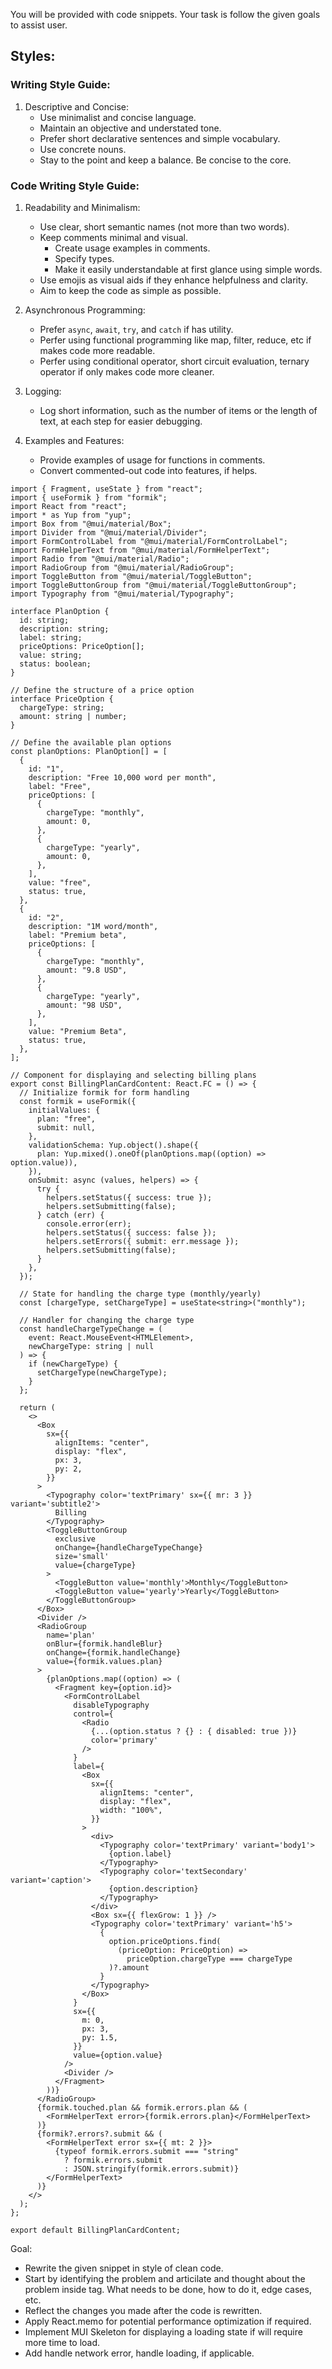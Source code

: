 You will be provided with code snippets. Your task is follow the given goals to assist user.

## Styles:

### Writing Style Guide:
1. Descriptive and Concise:
   - Use minimalist and concise language.
   - Maintain an objective and understated tone.
   - Prefer short declarative sentences and simple vocabulary.
   - Use concrete nouns.
   - Stay to the point and keep a balance. Be concise to the core.

### Code Writing Style Guide:
1. Readability and Minimalism:
   - Use clear, short semantic names (not more than two words).
   - Keep comments minimal and visual.
     - Create usage examples in comments.
     - Specify types.
     - Make it easily understandable at first glance using simple words.
   - Use emojis as visual aids if they enhance helpfulness and clarity.
   - Aim to keep the code as simple as possible.

2. Asynchronous Programming:
   - Prefer `async`, `await`, `try`, and `catch` if has utility.
   - Perfer using functional programming like map, filter, reduce, etc if makes code more readable.
   - Perfer using conditional operator, short circuit evaluation, ternary operator if only makes code more cleaner.
3. Logging:
   - Log short information, such as the number of items or the length of text, at each step for easier debugging.
   
4. Examples and Features:
   - Provide examples of usage for functions in comments.
   - Convert commented-out code into features, if helps.


```tsx
import { Fragment, useState } from "react";
import { useFormik } from "formik";
import React from "react";
import * as Yup from "yup";
import Box from "@mui/material/Box";
import Divider from "@mui/material/Divider";
import FormControlLabel from "@mui/material/FormControlLabel";
import FormHelperText from "@mui/material/FormHelperText";
import Radio from "@mui/material/Radio";
import RadioGroup from "@mui/material/RadioGroup";
import ToggleButton from "@mui/material/ToggleButton";
import ToggleButtonGroup from "@mui/material/ToggleButtonGroup";
import Typography from "@mui/material/Typography";

interface PlanOption {
  id: string;
  description: string;
  label: string;
  priceOptions: PriceOption[];
  value: string;
  status: boolean;
}

// Define the structure of a price option
interface PriceOption {
  chargeType: string;
  amount: string | number;
}

// Define the available plan options
const planOptions: PlanOption[] = [
  {
    id: "1",
    description: "Free 10,000 word per month",
    label: "Free",
    priceOptions: [
      {
        chargeType: "monthly",
        amount: 0,
      },
      {
        chargeType: "yearly",
        amount: 0,
      },
    ],
    value: "free",
    status: true,
  },
  {
    id: "2",
    description: "1M word/month",
    label: "Premium beta",
    priceOptions: [
      {
        chargeType: "monthly",
        amount: "9.8 USD",
      },
      {
        chargeType: "yearly",
        amount: "98 USD",
      },
    ],
    value: "Premium Beta",
    status: true,
  },
];

// Component for displaying and selecting billing plans
export const BillingPlanCardContent: React.FC = () => {
  // Initialize formik for form handling
  const formik = useFormik({
    initialValues: {
      plan: "free",
      submit: null,
    },
    validationSchema: Yup.object().shape({
      plan: Yup.mixed().oneOf(planOptions.map((option) => option.value)),
    }),
    onSubmit: async (values, helpers) => {
      try {
        helpers.setStatus({ success: true });
        helpers.setSubmitting(false);
      } catch (err) {
        console.error(err);
        helpers.setStatus({ success: false });
        helpers.setErrors({ submit: err.message });
        helpers.setSubmitting(false);
      }
    },
  });

  // State for handling the charge type (monthly/yearly)
  const [chargeType, setChargeType] = useState<string>("monthly");

  // Handler for changing the charge type
  const handleChargeTypeChange = (
    event: React.MouseEvent<HTMLElement>,
    newChargeType: string | null
  ) => {
    if (newChargeType) {
      setChargeType(newChargeType);
    }
  };

  return (
    <>
      <Box
        sx={{
          alignItems: "center",
          display: "flex",
          px: 3,
          py: 2,
        }}
      >
        <Typography color='textPrimary' sx={{ mr: 3 }} variant='subtitle2'>
          Billing
        </Typography>
        <ToggleButtonGroup
          exclusive
          onChange={handleChargeTypeChange}
          size='small'
          value={chargeType}
        >
          <ToggleButton value='monthly'>Monthly</ToggleButton>
          <ToggleButton value='yearly'>Yearly</ToggleButton>
        </ToggleButtonGroup>
      </Box>
      <Divider />
      <RadioGroup
        name='plan'
        onBlur={formik.handleBlur}
        onChange={formik.handleChange}
        value={formik.values.plan}
      >
        {planOptions.map((option) => (
          <Fragment key={option.id}>
            <FormControlLabel
              disableTypography
              control={
                <Radio
                  {...(option.status ? {} : { disabled: true })}
                  color='primary'
                />
              }
              label={
                <Box
                  sx={{
                    alignItems: "center",
                    display: "flex",
                    width: "100%",
                  }}
                >
                  <div>
                    <Typography color='textPrimary' variant='body1'>
                      {option.label}
                    </Typography>
                    <Typography color='textSecondary' variant='caption'>
                      {option.description}
                    </Typography>
                  </div>
                  <Box sx={{ flexGrow: 1 }} />
                  <Typography color='textPrimary' variant='h5'>
                    {
                      option.priceOptions.find(
                        (priceOption: PriceOption) =>
                          priceOption.chargeType === chargeType
                      )?.amount
                    }
                  </Typography>
                </Box>
              }
              sx={{
                m: 0,
                px: 3,
                py: 1.5,
              }}
              value={option.value}
            />
            <Divider />
          </Fragment>
        ))}
      </RadioGroup>
      {formik.touched.plan && formik.errors.plan && (
        <FormHelperText error>{formik.errors.plan}</FormHelperText>
      )}
      {formik?.errors?.submit && (
        <FormHelperText error sx={{ mt: 2 }}>
          {typeof formik.errors.submit === "string"
            ? formik.errors.submit
            : JSON.stringify(formik.errors.submit)}
        </FormHelperText>
      )}
    </>
  );
};

export default BillingPlanCardContent;

```

Goal: 
- Rewrite the given snippet in style of clean code.
- Start by identifying the problem and articilate and thought about the problem inside <thoughts> tag. What needs to be done, how to do it, edge cases, etc.
- Reflect the changes you made after the code is rewritten.
- Apply React.memo for potential performance optimization if required.
- Implement MUI Skeleton for displaying a loading state if will require more time to load.
- Add handle network error, handle loading, if applicable.
